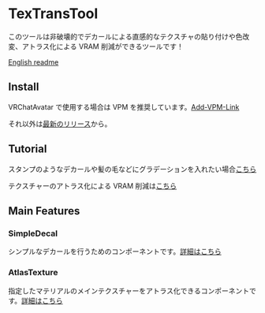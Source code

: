 # TexTransTool

このツールは非破壊的でデカールによる直感的なテクスチャの貼り付けや色改変、アトラス化による VRAM 削減ができるツールです！

[English readme](README_EN.md)

## Install

VRChatAvatar で使用する場合は VPM を推奨しています。[Add-VPM-Link](https://vpm.rs64.net/add-repo)

それ以外は[最新のリリース](https://github.com/SASIKI-64892/TexTransTool/releases/latest)から。

## Tutorial

スタンプのようなデカールや髪の毛などにグラデーションを入れたい場合[こちら](Manual/JP/SimpleDecal.md)

テクスチャーのアトラス化による VRAM 削減は[こちら](Manual/JP/AtlasTexture.md)

## Main Features

### SimpleDecal

シンプルなデカールを行うためのコンポーネントです。[詳細はこちら](Manual/JP/SimpleDecal.md)

### AtlasTexture

指定したマテリアルのメインテクスチャーをアトラス化できるコンポーネントです。[詳細はこちら](Manual/JP/AtlasTexture.md)

